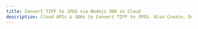 ---title: Convert TIFF to JPEG via Nodejs SDK in Clouddescription: Cloud APIs & SDKs to Convert TIFF to JPEG. Also Create, Edit & Render Microsoft Word & OpenOffice documents in the Cloud.---